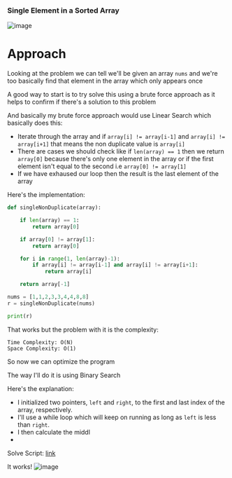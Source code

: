 <h3> Single Element in a Sorted Array </h3>

![image](https://github.com/h4ckyou/h4ckyou.github.io/assets/127159644/3102f722-59e9-4b13-b6f5-36de965430e5)

# Approach

Looking at the problem we can tell we'll be given an array `nums` and we're too basically find that element in the array which only appears once

A good way to start is to try solve this using a brute force approach as it helps to confirm if there's a solution to this problem

And basically my brute force approach would use Linear Search which basically does this:
- Iterate through the array and if `array[i] != array[i-1]` and `array[i] != array[i+1]` that means the non duplicate value is `array[i]`
- There are cases we should check like if `len(array) == 1` then we return `array[0]` because there's only one element in the array or if the first element isn't equal to the second i.e `array[0] != array[1]` 
- If we have exhaused our loop then the result is the last element of the array

Here's the implementation:

```python
def singleNonDuplicate(array):

    if len(array) == 1:
        return array[0]

    if array[0] != array[1]:
        return array[0]

    for i in range(1, len(array)-1):
        if array[i] != array[i-1] and array[i] != array[i+1]:
            return array[i]

    return array[-1]

nums = [1,1,2,3,3,4,4,8,8]
r = singleNonDuplicate(nums)

print(r)
```

That works but the problem with it is the complexity:

```
Time Complexity: O(N)
Space Complexity: O(1)
```

So now we can optimize the program

The way I'll do it is using Binary Search

Here's the explanation:
- I initialized two pointers, `left` and `right`, to the first and last index of the array, respectively.
- I'll use a while loop which will keep on running as long as `left` is less than `right`.
- I then calculate the middl
- 


Solve Script: [link](https://github.com/h4ckyou/h4ckyou.github.io/blob/main/posts/programming/Leetcode/Single%20Element%20in%20a%20Sorted%20Array/solve.py)

It works!
![image](https://github.com/h4ckyou/h4ckyou.github.io/assets/127159644/f9b573f8-235d-457c-8e9a-83e6244d4d2b)
